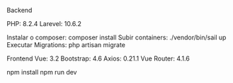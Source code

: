 Backend

PHP: 8.2.4
Larevel: 10.6.2

Instalar o composer: composer install 
Subir containers:  ./vendor/bin/sail up
Executar Migrations: php artisan migrate

Frontend
Vue: 3.2
Bootstrap: 4.6
Axios: 0.21.1
Vue Router: 4.1.6

npm install
npm run dev
